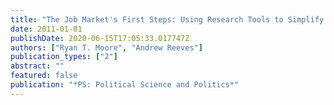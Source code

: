 ```yaml
---
title: "The Job Market's First Steps: Using Research Tools to Simplify the Process"
date: 2011-01-01
publishDate: 2020-06-15T17:05:33.017747Z
authors: ["Ryan T. Moore", "Andrew Reeves"]
publication_types: ["2"]
abstract: ""
featured: false
publication: "*PS: Political Science and Politics*"
---
```


